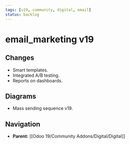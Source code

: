 ```yaml
---
tags: [v19, community, digital, email]
status: backlog
---
```

# email_marketing v19

## Changes
- Smart templates.
- Integrated A/B testing.
- Reports on dashboards.

## Diagrams
- Mass sending sequence v19.






## Navigation
- **Parent:** [[Odoo 19/Community Addons/Digital/Digital]]

